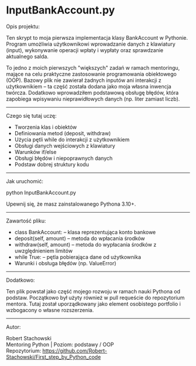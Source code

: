 # InputBankAccount.py

Opis projektu:  

Ten skrypt to moja pierwsza implementacja klasy BankAccount w Pythonie. Program umożliwia użytkownikowi wprowadzanie danych z klawiatury (input), wykonywanie operacji wpłaty i wypłaty oraz sprawdzanie aktualnego salda.

To jedno z moich pierwszych "większych" zadań w ramach mentoringu, mające na celu praktyczne zastosowanie programowania obiektowego (OOP). Bazowy plik nie zawierał żadnych inputów ani interakcji z użytkownikiem – ta część została dodana jako moja własna inwencja twórcza. Dodatkowo wprowadziłem podstawową obsługę błędów, która zapobiega wpisywaniu nieprawidłowych danych (np. liter zamiast liczb).


---

Czego się tutaj uczę:

- Tworzenia klas i obiektów
- Definiowania metod (deposit, withdraw)
- Użycia pętli while do interakcji z użytkownikiem
- Obsługi danych wejściowych z klawiatury
- Warunków if/else
- Obsługi błędów i niepoprawnych danych
- Podstaw dobrej struktury kodu

---

Jak uruchomić:

python InputBankAccount.py

Upewnij się, że masz zainstalowanego Pythona 3.10+.

---

Zawartość pliku:

- class BankAccount: – klasa reprezentująca konto bankowe
- deposit(self, amount) – metoda do wpłacania środków
- withdraw(self, amount) – metoda do wypłacania środków z uwzględnieniem limitów
- while True: – pętla pobierająca dane od użytkownika
- Warunki i obsługa błędów (np. ValueError)

---

Dodatkowo:

Ten plik powstał jako część mojego rozwoju w ramach nauki Pythona od podstaw. Początkowo był użyty również w pull requeście do repozytorium mentora. Tutaj został uporządkowany jako element osobistego portfolio i wzbogacony o własne rozszerzenia.

---

Autor:

Robert Stachowski  
Mentoring Python | Poziom: podstawy / OOP  
Repozytorium: https://github.com/Robert-Stachowski/First_step_by_Python_code
